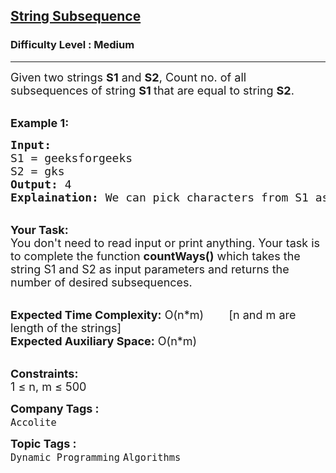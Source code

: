 <h2><a href="https://practice.geeksforgeeks.org/problems/find-number-of-times-a-string-occurs-as-a-subsequence3020/1?utm_source=gfg&utm_medium=article&utm_campaign=bottom_sticky_on_article">String Subsequence</a></h2><h3>Difficulty Level : Medium</h3><hr><div class="problems_problem_content__Xm_eO"><p><span style="font-size: 18px;">Given two strings <strong>S1</strong> and <strong>S2</strong>, Count no. of all subsequences of string <strong>S1&nbsp;</strong>that are equal to string&nbsp;<strong>S2</strong>.</span></p>
<p><br><strong><span style="font-size: 18px;">Example 1:</span></strong></p>
<pre><span style="font-size: 18px;"><strong>Input:</strong> 
S1 = geeksforgeeks
S2 = gks
<strong>Output:</strong> 4
<strong>Explaination: </strong>We can pick characters from S1 as a subsequence from indices {0,3,4}, {0,3,12}, {0,11,12} and {8,11,12}.So total 4 subsequences of S1 that are equal to S2.</span></pre>
<p><br><span style="font-size: 18px;"><strong>Your Task:</strong><br>You don't need to read input or print anything. Your task is to complete the function <strong>countWays()</strong> which takes the string S1 and S2 as input parameters and returns the number of desired subsequences.</span></p>
<p><br><span style="font-size: 18px;"><strong>Expected Time Complexity:</strong> O(n*m)&nbsp; &nbsp; &nbsp; &nbsp; [n and m are length of the strings]<br><strong>Expected Auxiliary Space:</strong> O(n*m)</span></p>
<p><br><span style="font-size: 18px;"><strong>Constraints:</strong><br>1 ≤ n, m ≤ 500</span></p></div><p><span style=font-size:18px><strong>Company Tags : </strong><br><code>Accolite</code>&nbsp;<br><p><span style=font-size:18px><strong>Topic Tags : </strong><br><code>Dynamic Programming</code>&nbsp;<code>Algorithms</code>&nbsp;